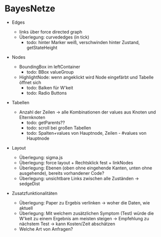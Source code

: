 # BayesNetze
- Edges
	- links über force directed graph
	- Überlegung: curvededges (in tick)
		- todo: hinter Marker weiß, verschwinden hinter Zustand, getStateHeight
	
- Nodes
	- BoundingBox im leftContainer
		- todo: BBox valueGroup
	- HighlightNode: wenn angeklickt wird Node eingefärbt und Tabelle öffnet sich
		- todo: Balken für W'keit
		- todo: Radio Buttons
	
- Tabellen
	- Anzahl der Zeilen -> alle Kombinationen der values aus Knoten und Elternknoten
		- todo: getParents??
		- todo: scroll bei großen Tabellen
		- todo: Spalten+values von Hauptnode, Zeilen - #values von Hauptnode
	
- Layout
	- Überlegung: sigma.js
	- Überlegung: force layout + Rechtsklick fest + linkNodes
	- Überlegung: Ebenen (oben ohne eingehende Kanten, unten ohne ausgehende), bereits vorhandener Code?
	- Überlegung: unsichtbare Links zwischen alle Zuständen -> sedgeDist
	
- Zusatzfunktionalitäten
	- Überlegung: Paper zu Ergebis verlinken -> woher die Daten, wie aktuell
	- Überlegung: Mit welchem zusätzlichen Symptom (Test) würde die W'keit zu einem Ergebnis am meisten steigen -> Empfehlung zu nächstem Test -> kann Kosten/Zeit abschätzen
	- Welche Art von Anfragen?
